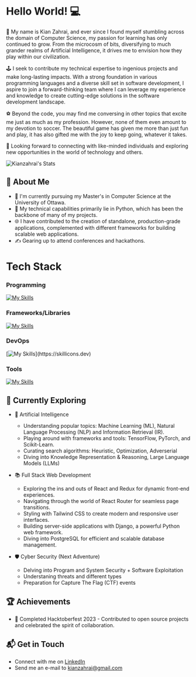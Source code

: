 # Hello World! 💻

👋 My name is Kian Zahrai, and ever since I found myself stumbling across the domain of Computer Science, my passion for learning has only continued to grow. From the microcosm of bits, diversifying to much grander realms of Artificial Intelligence, it drives me to envision how they play within our civilization.

🕹️ I seek to contribute my technical expertise to ingenious projects and make long-lasting impacts. With a strong foundation in various programming languages and a diverse skill set in software development, I aspire to join a forward-thinking team where I can leverage my experience and knowledge to create cutting-edge solutions in the software development landscape.

⚽ Beyond the code, you may find me conversing in other topics that excite me just as much as my profession. However, none of them even amount to my devotion to soccer. The beautiful game has given me more than just fun and play, it has also gifted me with the joy to keep going, whatever it takes.

🤝 Looking forward to connecting with like-minded individuals and exploring new opportunities in the world of technology and others.

![Kianzahrai's Stats](https://github-readme-stats.vercel.app/api?username=Kianzahrai&theme=vue-dark&show_icons=true&hide_border=true&count_private=true)

## 🚀 About Me

- 📝 I'm currently pursuing my Master's in Computer Science at the University of Ottawa.
- 🐍 My technical capabilities primarily lie in Python, which has been the backbone of many of my projects.
- 🌐 I have contributed to the creation of standalone, production-grade applications, complemented with different frameworks for building scalable web applications.
- ✍️ Gearing up to attend conferences and hackathons.


# Tech Stack

### Programming
[![My Skills](https://skillicons.dev/icons?i=py,java,html,css,js,ts,c,cpp,r,postgres,go,matlab&perline=6)](https://skillicons.dev)

### Frameworks/Libraries
[![My Skills](https://skillicons.dev/icons?i=angular,react,nodejs,nginx,django,spring,vite,vitest,fastapi,firebase,flask,tensorflow,mongodb&perline=6)](https://skillicons.dev)

### DevOps
[![My Skills](https://skillicons.dev/icons?i=jenkins,docker,kubernetes,azure,gitlab,maven,)](https://skillicons.dev)

### Tools
[![My Skills](https://skillicons.dev/icons?i=git,github,linux,vim,bash,notion,obsidian,postman,latex,figma,vscode,sublime,anaconda,eclipse&perline=6)](https://skillicons.dev)


## 🔭 Currently Exploring

- 🤖 Artificial Intelligence
  - Understanding popular topics: Machine Learning (ML), Natural Language Processing (NLP) and Information Retrieval (IR).
  - Playing around with frameworks and tools: TensorFlow, PyTorch, and Scikit-Learn.
  - Curating search algorithms: Heuristic, Optimization, Adverserial
  - Diving into Knowledge Representation & Reasoning, Large Language Models (LLMs)

- 📚 Full Stack Web Development
  - Exploring the ins and outs of React and Redux for dynamic front-end experiences.
  - Navigating through the world of React Router for seamless page transitions.
  - Styling with Tailwind CSS to create modern and responsive user interfaces.
  - Building server-side applications with Django, a powerful Python web framework.
  - Diving into PostgreSQL for efficient and scalable database management.

- 🛡️ Cyber Security (Next Adventure)
  - Delving into Program and System Security + Software Exploitation
  - Understaning threats and different types
  - Preparation for Capture The Flag (CTF) events

## 🏆 Achievements

- 🌟 Completed Hacktoberfest 2023 - Contributed to open source projects and celebrated the spirit of collaboration.


## 📬 Get in Touch

- Connect with me on [LinkedIn](https://www.linkedin.com/in/kianzahrai/)
- Send me an e-mail to [kianzahrai@gmail.com](mailto:kianzahrai@gmail.com)

<!--
**Kianzahrai/Kianzahrai** is a ✨ _special_ ✨ repository because its `README.md` (this file) appears on your GitHub profile.

Here are some ideas to get you started:

- 🔭 I’m currently working on ...
- 🌱 I’m currently learning ...
- 👯 I’m looking to collaborate on ...
- 🤔 I’m looking for help with ...
- 💬 Ask me about ...
- 📫 How to reach me: ...
- 😄 Pronouns: ...
- ⚡ Fun fact: ...
-->
